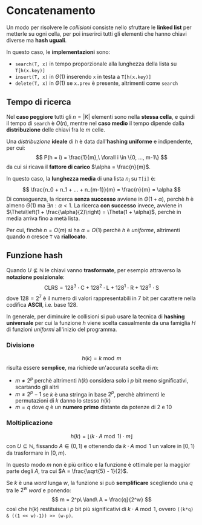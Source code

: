 # Concatenamento

Un modo per risolvere le _collisioni_ consiste nello sfruttare le **linked list** per metterle su ogni cella, per poi inserirci tutti gli elementi che hanno chiavi diverse ma **hash uguali**.

In questo caso, le **implementazioni** sono:
- `search(T, x)` in tempo proporzionale alla lunghezza della lista su `T[h(x.key)]`
- `insert(T, x)` in $\Theta(1)$ inserendo `x` in testa a `T[h(x.key)]`
- `delete(T, x)` in $\Theta(1)$ se `x.prev` è presente, altrimenti come `search`

## Tempo di ricerca

Nel **caso peggiore** tutti gli $n = |K|$ elementi sono nella **stessa cella**, e quindi il tempo di `search` è $O(n)$, mentre nel **caso medio** il tempo dipende dalla **distribuzione** delle chiavi fra le $m$ celle.

Una _distribuzione_ **ideale** di $h$ è data dall'**hashing uniforme** e indipendente, per cui:
$$
P(h = i) = \frac{1}{m},\ \forall i \in \{0, ..., m-1\}
$$
da cui si ricava il **fattore di carico** $\alpha = \frac{n}{m}$.

In questo caso, la **lunghezza media** di una lista $n_i$ su `T[i]` è:
$$
\frac{n_0 + n_1 + ... + n_{m-1}}{m} = \frac{n}{m} = \alpha
$$
Di conseguenza, la ricerca **senza successo** avviene in $\Theta(1 + \alpha)$, perchè $h$ è almeno $\Theta(1)$ ma $\exists n : \alpha < 1$. La ricerca **con successo** invece, avviene in $\Theta\left(1 + \frac{\alpha}{2}\right) = \Theta(1 + \alpha)$, perchè in media arriva fino a metà lista.

Per cui, finchè $n = O(m)$ si ha $\alpha = O(1)$ perchè $h$ è _uniforme_, altrimenti quando $n$ cresce `T` va **riallocato**.

## Funzione hash

Quando $U \nsubseteq \mathbb{N}$ le chiavi vanno **trasformate**, per esempio attraverso la **notazione posizionale**:
$$
\text{CLRS} = 128^3 \cdot \text{C} + 128^2 \cdot \text{L} + 128^1 \cdot \text{R} + 128^0 \cdot \text{S}
$$
dove $128 = 2^7$ è il numero di valori rappresentabili in $7$ bit per carattere nella codifica **ASCII**, i.e. base $128$.

In generale, per diminuire le collisioni si può usare la tecnica di **hashing universale** per cui la funzione $h$ viene scelta casualmente da una famiglia $H$ di funzioni _uniformi_ all'inizio del programma.

### Divisione

$$
h(k) = k \bmod m
$$
risulta essere **semplice**, ma richiede un'accurata scelta di $m$:
- $m \neq 2^p$ perchè altrimenti $h(k)$ considera solo i $p$ bit meno significativi, scartando gli altri
- $m \neq 2^p-1$ se $k$ è una stringa in base $2^p$, perchè altrimenti le permutazioni di $k$ danno lo stesso $h(k)$
- $m = q$ dove $q$ è un **numero primo** distante da potenze di $2$ e $10$

### Moltiplicazione

$$
h(k) = \lfloor (k \cdot A \bmod 1) \cdot m \rfloor
$$
con $U \subseteq \mathbb{N}$, fissando $A \in (0, 1)$ e ottenendo da $k \cdot A \bmod 1$ un valore in $[0, 1)$ da trasformare in $[0, m)$.

In questo modo $m$ non è più critico e la funzione è ottimale per la maggior parte degli $A$, tra cui $A = \frac{\sqrt{5} - 1}{2}$.

Se $k$ è una _word_ lunga $w$, la funzione si può **semplificare** scegliendo una $q$ tra le $2^w$ _word_ e ponendo:
$$
m = 2^p\ \land\ A = \frac{q}{2^w}
$$
così che $h(k)$ restituisca i $p$ bit più significativi di $k \cdot A \bmod 1$, ovvero `((k*q) & ((1 << w)-1)) >> (w-p)`.

